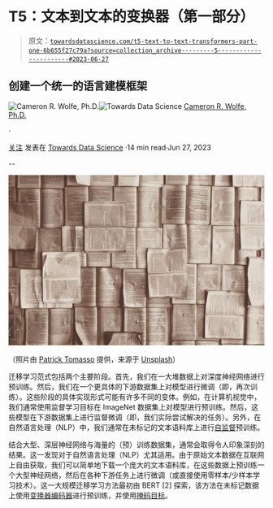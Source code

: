 # T5：文本到文本的变换器（第一部分）

> 原文：[`towardsdatascience.com/t5-text-to-text-transformers-part-one-6b655f27c79a?source=collection_archive---------5-----------------------#2023-06-27`](https://towardsdatascience.com/t5-text-to-text-transformers-part-one-6b655f27c79a?source=collection_archive---------5-----------------------#2023-06-27)

## 创建一个统一的语言建模框架

[](https://wolfecameron.medium.com/?source=post_page-----6b655f27c79a--------------------------------)![Cameron R. Wolfe, Ph.D.](https://wolfecameron.medium.com/?source=post_page-----6b655f27c79a--------------------------------)[](https://towardsdatascience.com/?source=post_page-----6b655f27c79a--------------------------------)![Towards Data Science](https://towardsdatascience.com/?source=post_page-----6b655f27c79a--------------------------------) [Cameron R. Wolfe, Ph.D.](https://wolfecameron.medium.com/?source=post_page-----6b655f27c79a--------------------------------)

·

[关注](https://medium.com/m/signin?actionUrl=https%3A%2F%2Fmedium.com%2F_%2Fsubscribe%2Fuser%2F28aa6026c553&operation=register&redirect=https%3A%2F%2Ftowardsdatascience.com%2Ft5-text-to-text-transformers-part-one-6b655f27c79a&user=Cameron+R.+Wolfe%2C+Ph.D.&userId=28aa6026c553&source=post_page-28aa6026c553----6b655f27c79a---------------------post_header-----------) 发表在 [Towards Data Science](https://towardsdatascience.com/?source=post_page-----6b655f27c79a--------------------------------) ·14 min read·Jun 27, 2023[](https://medium.com/m/signin?actionUrl=https%3A%2F%2Fmedium.com%2F_%2Fvote%2Ftowards-data-science%2F6b655f27c79a&operation=register&redirect=https%3A%2F%2Ftowardsdatascience.com%2Ft5-text-to-text-transformers-part-one-6b655f27c79a&user=Cameron+R.+Wolfe%2C+Ph.D.&userId=28aa6026c553&source=-----6b655f27c79a---------------------clap_footer-----------)

--

[](https://medium.com/m/signin?actionUrl=https%3A%2F%2Fmedium.com%2F_%2Fbookmark%2Fp%2F6b655f27c79a&operation=register&redirect=https%3A%2F%2Ftowardsdatascience.com%2Ft5-text-to-text-transformers-part-one-6b655f27c79a&source=-----6b655f27c79a---------------------bookmark_footer-----------)![](img/03be7b5832a9d134961e51b08dd7a5a7.png)

（照片由 [Patrick Tomasso](https://unsplash.com/@impatrickt?utm_source=unsplash&utm_medium=referral&utm_content=creditCopyText) 提供，来源于 [Unsplash](https://unsplash.com/s/photos/text?utm_source=unsplash&utm_medium=referral&utm_content=creditCopyText)）

迁移学习范式包括两个主要阶段。首先，我们在一大堆数据上对深度神经网络进行预训练。然后，我们在一个更具体的下游数据集上对模型进行微调（即，再次训练）。这些阶段的具体实现形式可能有许多不同的变体。例如，在计算机视觉中，我们通常使用监督学习目标在 ImageNet 数据集上对模型进行预训练。然后，这些模型在下游数据集上进行监督微调（即，我们实际尝试解决的任务）。另外，在自然语言处理（NLP）中，我们通常在未标记的文本语料库上进行[自监督](https://cameronrwolfe.substack.com/i/76273144/self-supervised-learning)预训练。

结合大型、深层神经网络与海量的（预）训练数据集，通常会取得令人印象深刻的结果。这一发现对于自然语言处理（NLP）尤其适用。由于原始文本数据在互联网上自由获取，我们可以简单地下载一个庞大的文本语料库，在这些数据上预训练一个大型神经网络，然后在各种下游任务上进行微调（或直接使用零样本/少样本学习技术）。这一大规模迁移学习方法最初由 BERT [2] 探索，该方法在未标记数据上使用[变换器编码器](https://cameronrwolfe.substack.com/i/76273144/transformer-encoders)进行预训练，并使用[掩码目标](https://cameronrwolfe.substack.com/i/76273144/training-bert)。
